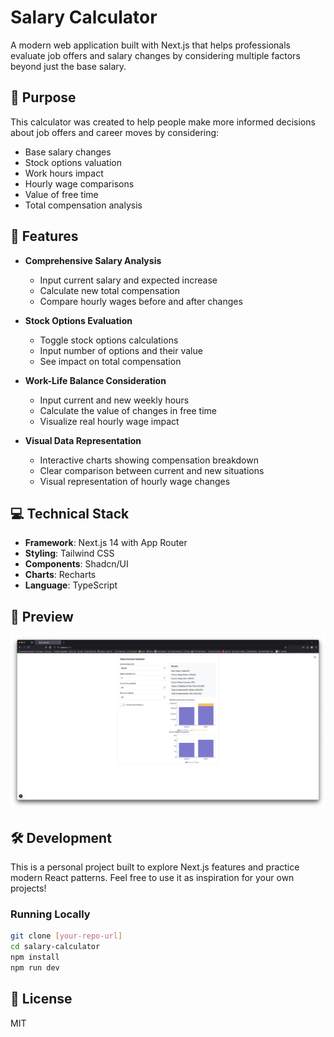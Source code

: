 # Salary Calculator

A modern web application built with Next.js that helps professionals evaluate job offers and salary changes by considering multiple factors beyond just the base salary.

## 🎯 Purpose

This calculator was created to help people make more informed decisions about job offers and career moves by considering:

- Base salary changes
- Stock options valuation
- Work hours impact
- Hourly wage comparisons
- Value of free time
- Total compensation analysis

## 🚀 Features

- **Comprehensive Salary Analysis**

  - Input current salary and expected increase
  - Calculate new total compensation
  - Compare hourly wages before and after changes

- **Stock Options Evaluation**

  - Toggle stock options calculations
  - Input number of options and their value
  - See impact on total compensation

- **Work-Life Balance Consideration**

  - Input current and new weekly hours
  - Calculate the value of changes in free time
  - Visualize real hourly wage impact

- **Visual Data Representation**
  - Interactive charts showing compensation breakdown
  - Clear comparison between current and new situations
  - Visual representation of hourly wage changes

## 💻 Technical Stack

- **Framework**: Next.js 14 with App Router
- **Styling**: Tailwind CSS
- **Components**: Shadcn/UI
- **Charts**: Recharts
- **Language**: TypeScript

## 🎨 Preview

![Salary Calculator Interface](preview.png)

## 🛠️ Development

This is a personal project built to explore Next.js features and practice modern React patterns. Feel free to use it as inspiration for your own projects!

### Running Locally

```bash
git clone [your-repo-url]
cd salary-calculator
npm install
npm run dev
```

## 📝 License

MIT
